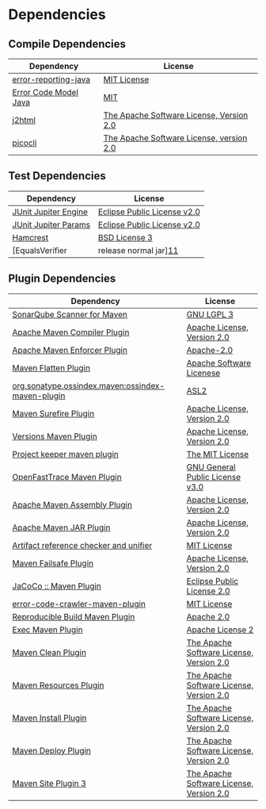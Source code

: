 <!-- @formatter:off -->
# Dependencies

## Compile Dependencies

| Dependency                 | License                                       |
| -------------------------- | --------------------------------------------- |
| [error-reporting-java][0]  | [MIT License][1]                              |
| [Error Code Model Java][2] | [MIT][3]                                      |
| [j2html][4]                | [The Apache Software License, Version 2.0][5] |
| [picocli][6]               | [The Apache Software License, version 2.0][5] |

## Test Dependencies

| Dependency                                | License                           |
| ----------------------------------------- | --------------------------------- |
| [JUnit Jupiter Engine][7]                 | [Eclipse Public License v2.0][8]  |
| [JUnit Jupiter Params][7]                 | [Eclipse Public License v2.0][8]  |
| [Hamcrest][9]                             | [BSD License 3][10]               |
| [EqualsVerifier | release normal jar][11] | [Apache License, Version 2.0][12] |

## Plugin Dependencies

| Dependency                                              | License                                       |
| ------------------------------------------------------- | --------------------------------------------- |
| [SonarQube Scanner for Maven][13]                       | [GNU LGPL 3][14]                              |
| [Apache Maven Compiler Plugin][15]                      | [Apache License, Version 2.0][12]             |
| [Apache Maven Enforcer Plugin][16]                      | [Apache-2.0][12]                              |
| [Maven Flatten Plugin][17]                              | [Apache Software Licenese][12]                |
| [org.sonatype.ossindex.maven:ossindex-maven-plugin][18] | [ASL2][5]                                     |
| [Maven Surefire Plugin][19]                             | [Apache License, Version 2.0][12]             |
| [Versions Maven Plugin][20]                             | [Apache License, Version 2.0][12]             |
| [Project keeper maven plugin][21]                       | [The MIT License][22]                         |
| [OpenFastTrace Maven Plugin][23]                        | [GNU General Public License v3.0][24]         |
| [Apache Maven Assembly Plugin][25]                      | [Apache License, Version 2.0][12]             |
| [Apache Maven JAR Plugin][26]                           | [Apache License, Version 2.0][12]             |
| [Artifact reference checker and unifier][27]            | [MIT License][28]                             |
| [Maven Failsafe Plugin][29]                             | [Apache License, Version 2.0][12]             |
| [JaCoCo :: Maven Plugin][30]                            | [Eclipse Public License 2.0][31]              |
| [error-code-crawler-maven-plugin][32]                   | [MIT License][33]                             |
| [Reproducible Build Maven Plugin][34]                   | [Apache 2.0][5]                               |
| [Exec Maven Plugin][35]                                 | [Apache License 2][5]                         |
| [Maven Clean Plugin][36]                                | [The Apache Software License, Version 2.0][5] |
| [Maven Resources Plugin][37]                            | [The Apache Software License, Version 2.0][5] |
| [Maven Install Plugin][38]                              | [The Apache Software License, Version 2.0][5] |
| [Maven Deploy Plugin][39]                               | [The Apache Software License, Version 2.0][5] |
| [Maven Site Plugin 3][40]                               | [The Apache Software License, Version 2.0][5] |

[0]: https://github.com/exasol/error-reporting-java/
[1]: https://github.com/exasol/error-reporting-java/blob/main/LICENSE
[2]: https://github.com/exasol/error-code-model-java/
[3]: https://opensource.org/licenses/MIT
[4]: http://j2html.com
[5]: http://www.apache.org/licenses/LICENSE-2.0.txt
[6]: https://picocli.info
[7]: https://junit.org/junit5/
[8]: https://www.eclipse.org/legal/epl-v20.html
[9]: http://hamcrest.org/JavaHamcrest/
[10]: http://opensource.org/licenses/BSD-3-Clause
[11]: https://www.jqno.nl/equalsverifier
[12]: https://www.apache.org/licenses/LICENSE-2.0.txt
[13]: http://sonarsource.github.io/sonar-scanner-maven/
[14]: http://www.gnu.org/licenses/lgpl.txt
[15]: https://maven.apache.org/plugins/maven-compiler-plugin/
[16]: https://maven.apache.org/enforcer/maven-enforcer-plugin/
[17]: https://www.mojohaus.org/flatten-maven-plugin/
[18]: https://sonatype.github.io/ossindex-maven/maven-plugin/
[19]: https://maven.apache.org/surefire/maven-surefire-plugin/
[20]: https://www.mojohaus.org/versions/versions-maven-plugin/
[21]: https://github.com/exasol/project-keeper/
[22]: https://github.com/exasol/project-keeper/blob/main/LICENSE
[23]: https://github.com/itsallcode/openfasttrace-maven-plugin
[24]: https://www.gnu.org/licenses/gpl-3.0.html
[25]: https://maven.apache.org/plugins/maven-assembly-plugin/
[26]: https://maven.apache.org/plugins/maven-jar-plugin/
[27]: https://github.com/exasol/artifact-reference-checker-maven-plugin/
[28]: https://github.com/exasol/artifact-reference-checker-maven-plugin/blob/main/LICENSE
[29]: https://maven.apache.org/surefire/maven-failsafe-plugin/
[30]: https://www.jacoco.org/jacoco/trunk/doc/maven.html
[31]: https://www.eclipse.org/legal/epl-2.0/
[32]: https://github.com/exasol/error-code-crawler-maven-plugin/
[33]: https://github.com/exasol/error-code-crawler-maven-plugin/blob/main/LICENSE
[34]: http://zlika.github.io/reproducible-build-maven-plugin
[35]: http://www.mojohaus.org/exec-maven-plugin
[36]: http://maven.apache.org/plugins/maven-clean-plugin/
[37]: http://maven.apache.org/plugins/maven-resources-plugin/
[38]: http://maven.apache.org/plugins/maven-install-plugin/
[39]: http://maven.apache.org/plugins/maven-deploy-plugin/
[40]: http://maven.apache.org/plugins/maven-site-plugin/
